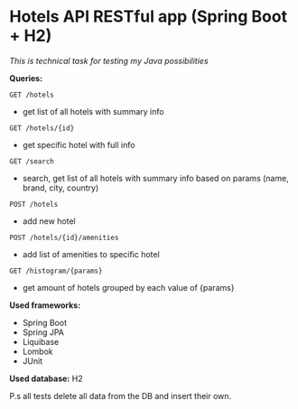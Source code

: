 # Hotels API RESTful app (Spring Boot + H2)
_This is technical task for testing my Java possibilities_


**Queries:**
```
GET /hotels
```
- get list of all hotels with summary info
```
GET /hotels/{id}
```
- get specific hotel with full info
```
GET /search
```
- search, get list of all hotels with summary info based on params (name, brand, city, country)
```
POST /hotels
```
- add new hotel 
```
POST /hotels/{id}/amenities
```
- add list of amenities to specific hotel 
```
GET /histogram/{params}
```
- get amount of hotels grouped by each value of {params}

**Used frameworks:**
 - Spring Boot
 - Spring JPA
 - Liquibase
 - Lombok
 - JUnit

**Used database:** H2

P.s all tests delete all data from the DB and insert their own.
